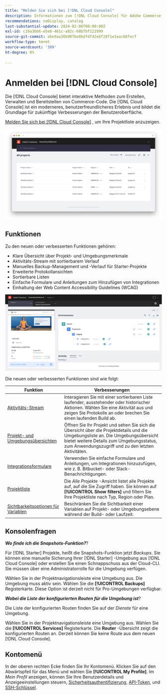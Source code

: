 ```yaml
---
title: "Melden Sie sich bei [!DNL Cloud Console]"
description: Informationen zum [!DNL Cloud Console] für Adobe Commerce in Cloud-Infrastruktur.
recommendations: noDisplay, catalog
last-substantial-update: 2024-02-06T00:00:00Z
exl-id: c19a36b6-e5e8-461c-a82c-68b7bf121999
source-git-commit: abe9aa36b907be8bdfdf42e6f28f1e1eac68fecf
workflow-type: tm+mt
source-wordcount: '389'
ht-degree: 0%

---
```



# Anmelden bei [!DNL Cloud Console]

Die [!DNL Cloud Console] bietet interaktive Methoden zum Erstellen, Verwalten und Bereitstellen von Commerce-Code. Die [!DNL Cloud Console] ist ein moderneres, benutzerfreundlicheres Erlebnis und bildet die Grundlage für zukünftige Verbesserungen der Benutzeroberfläche.

[Melden Sie sich bei [!DNL Cloud Console]](https://console.adobecommerce.com) , um Ihre Projektliste anzuzeigen.

![Projektliste](../assets/ui-allprojects-list.png)

## Funktionen

Zu den neuen oder verbesserten Funktionen gehören:

- Klare Übersicht über Projekt- und Umgebungsmerkmale
- Aktivitäts-Stream mit sortierbarem Verlauf
- Manuelles Backup-Management und -Verlauf für Starter-Projekte
- Erweiterte Protokollansichten
- Sortierbare Listen
- Einfache Formulare und Anleitungen zum Hinzufügen von Integrationen
- Einhaltung der Web Content Accessibility Guidelines (WCAG)

![[!DNL Cloud Console]](../assets/CloudConsole.svg)

Die neuen oder verbesserten Funktionen sind wie folgt:

| Funktion | Verbesserungen |
| -------------- | ----------------------------------- |
| [Aktivitäts-Stream](../cloud-guide/project/activity-stream.md) | Interagieren Sie mit einer sortierbaren Liste laufender, ausstehender oder historischer Aktionen. Wählen Sie eine Aktivität aus und zeigen Sie Protokolle an oder brechen Sie einen laufenden Build ab. |
| [Projekt- und Umgebungsübersichten](../cloud-guide/project/overview.md#project-overview) | Öffnen Sie Ihr Projekt und sehen Sie sich die Übersicht über die Projektdetails und die Umgebungsliste an. Die Umgebungsübersicht bietet weitere Details zum Umgebungsstatus, zum Anwendungszugriff und zu den letzten Aktivitäten. |
| [Integrationsformulare](../cloud-guide/integrations/overview.md) | Verwenden Sie einfache Formulare und Anleitungen, um Integrationen hinzuzufügen, wie z. B. Bitbucket- oder Slack-Benachrichtigungen. |
| [Projektliste](../cloud-guide/project/overview.md#cloud-console) | Die _Alle Projekte_ -Ansicht listet alle Projekte auf, auf die Sie Zugriff haben. Sie können auf **[!UICONTROL Show filters]** und filtern Sie Ihre Projektliste nach Typ, Region oder Plan. |
| [Sichtbarkeitsoptionen für Variablen](../cloud-guide/environment/variable-levels.md) | Beschränken Sie die Sichtbarkeit einer Variablen auf Projekt- oder Umgebungsebene während der Build- oder Laufzeit. |

<!-- The following are features yet to be activated:
| **Apps and services topology** | The Apps & Services topology is visible on Project and Environment views. This interactive diagram allows you to select a service and view the relationship details, such as name, type, version, port, and more. Click **[!UICONTROL View details]** to access the overview and configuration panel for each service. | -->

## Konsolenfragen

**_Wo finde ich die Snapshots-Funktion?_**?

Für [!DNL Starter] Projekte, heißt die Snapshots-Funktion jetzt _Backups_. Sie können eine manuelle Sicherung Ihrer [!DNL Starter] -Umgebung aus [!DNL Cloud Console] oder erstellen Sie einen Schnappschuss aus der Cloud-CLI. Sie müssen über eine Administratorrolle für die Umgebung verfügen.

Wählen Sie in der Projektnavigationsleiste eine Umgebung aus. Die Umgebung muss aktiv sein. Wählen Sie die **[!UICONTROL Backups]** Registerkarte. Diese Option ist derzeit nicht für Pro-Umgebungen verfügbar.

**_Wobei die Liste der konfigurierten Routen für die Umgebung ist_**?

Die Liste der konfigurierten Routen finden Sie auf der _Dienste_ für eine Umgebung.

Wählen Sie in der Projektnavigationsleiste eine Umgebung aus. Wählen Sie die **[!UICONTROL Services]** Registerkarte. Die **Router** -Übersicht zeigt die konfigurierten Routen an. Derzeit können Sie keine Route aus dem neuen [!DNL Cloud Console].

## Kontomenü

In der oberen rechten Ecke finden Sie Ihr Kontomenü. Klicken Sie auf den Abwärtspfeil für das Menü und wählen Sie **[!UICONTROL My Profile]**. Im _Mein Profil_ anzeigen, können Sie Ihre Benutzerdetails und Anzeigeeinstellungen steuern, [Sicherheitsauthentifizierung](../cloud-guide/project/user-access.md#user-authentication-requirements), [API-Token](../cloud-guide/project/user-access.md#create-an-api-token), und [SSH-Schlüssel](../cloud-guide/development/secure-connections.md).
